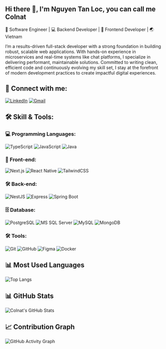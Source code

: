 ## Hi there 👋, I'm Nguyen Tan Loc, you can call me Colnat
🚀 Software Engineer | 💻 Backend Developer | 🎨 Frontend Developer | 🌏 Vietnam

I’m a results-driven full-stack developer with a strong foundation in building robust, scalable web applications. With hands-on experience in microservices and real-time systems like chat platforms, I specialize in delivering performant, maintainable solutions. Committed to writing clean, efficient code and continuously evolving my skill set, I stay at the forefront of modern development practices to create impactful digital experiences.

## 🤝 Connect with me:
[![LinkedIn](https://img.shields.io/badge/LinkedIn-0A66C2?style=for-the-badge&logo=linkedin&logoColor=white)](https://www.linkedin.com/in/tanlocnguyendev/) [![Gmail](https://img.shields.io/badge/Gmail-D14836?style=for-the-badge&logo=gmail&logoColor=white)](mailto:tanlocnguyendev@gmail.com)

## 🛠️ Skill & Tools:
### 💻 Programming Languages:
![TypeScript](https://img.shields.io/badge/TypeScript-007ACC?style=for-the-badge&logo=typescript&logoColor=white)
![JavaScript](https://img.shields.io/badge/JavaScript-F7DF1E?style=for-the-badge&logo=javascript&logoColor=black)
![Java](https://img.shields.io/badge/Java-007396?style=for-the-badge&logo=java&logoColor=white)

### 🎨 Front-end:
![Next.js](https://img.shields.io/badge/Next.js-000000?style=for-the-badge&logo=next.js&logoColor=white)
![React Native](https://img.shields.io/badge/React_Native-61DAFB?style=for-the-badge&logo=react&logoColor=black)
![TailwindCSS](https://img.shields.io/badge/TailwindCSS-38B2AC?style=for-the-badge&logo=tailwind-css&logoColor=white)

### 🛠  Back-end:
![NestJS](https://img.shields.io/badge/NestJS-E0234E?style=for-the-badge&logo=nestjs&logoColor=white)
![Express](https://img.shields.io/badge/Express-000000?style=for-the-badge&logo=express&logoColor=white)
![Spring Boot](https://img.shields.io/badge/Spring_Boot-6DB33F?style=for-the-badge&logo=spring&logoColor=white)

### 🗄️ Database:
![PostgreSQL](https://img.shields.io/badge/PostgreSQL-4169E1?style=for-the-badge&logo=postgresql&logoColor=white)
![MS SQL Server](https://img.shields.io/badge/Microsoft_SQL_Server-CC2927?style=for-the-badge&logo=microsoft-sql-server&logoColor=white)
![MySQL](https://img.shields.io/badge/MySQL-4479A1?style=for-the-badge&logo=mysql&logoColor=white)
![MongoDB](https://img.shields.io/badge/MongoDB-47A248?style=for-the-badge&logo=mongodb&logoColor=white)

### 🛠️ Tools:
![Git](https://img.shields.io/badge/Git-F05032?style=for-the-badge&logo=git&logoColor=white)
![GitHub](https://img.shields.io/badge/GitHub-181717?style=for-the-badge&logo=github&logoColor=white)
![Figma](https://img.shields.io/badge/Figma-F24E1E?style=for-the-badge&logo=figma&logoColor=white)
![Docker](https://img.shields.io/badge/Docker-2496ED?style=for-the-badge&logo=docker&logoColor=white)

## 📊 Most Used Languages
![Top Langs](https://github-readme-stats.vercel.app/api/top-langs/?username=colnat412&layout=compact&theme=radical)

## 📊 GitHub Stats
![Colnat's GitHub Stats](https://github-readme-stats.vercel.app/api?username=colnat412&show_icons=true&theme=radical)

## 📈 Contribution Graph
![GitHub Activity Graph](https://github-readme-activity-graph.vercel.app/graph?username=colnat412&theme=radical)
